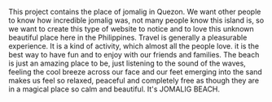 This project contains the place of jomalig in Quezon. We want other people to know how incredible jomalig was, not many people know this island is, so we want to create this type of website to notice and to love this unknown beautiful place here in the Philippines. Travel is generally a pleasurable experience. It is a kind of activity, which almost all the people love. it is the best way to have fun and to enjoy with our friends and families. The beach is just an amazing place to be, just listening to the sound of the waves, feeling the cool breeze across our face and our feet emerging into the sand makes us feel so relaxed, peaceful and completely free as though they are in a magical place so calm and beautiful. It's JOMALIG BEACH.
